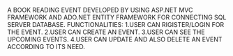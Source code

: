 A BOOK READING EVENT DEVELOPED BY USING ASP.NET MVC FRAMEWORK AND ADO.NET ENTITY FRAMEWORK FOR CONNECTING SQL SERVER DATABASE.
FUNCTIONALITIES:
1.USER CAN RIGISTER/LOGIN FOR THE EVENT.
2.USER CAN CREATE AN EVENT.
3.USER CAN SEE THE UPCOMING EVENTS.
4.USER CAN UPDATE AND ALSO DELETE AN EVENT ACCORDING TO ITS NEED.
